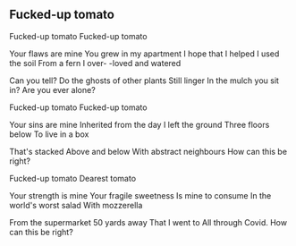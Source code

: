 ## Fucked-up tomato

Fucked-up tomato
Fucked-up tomato

Your flaws are mine
You grew in my apartment
I hope that I helped
I used the soil
From a fern I over-
-loved and watered

Can you tell?
Do the ghosts of other plants
Still linger
In the mulch you sit in?
Are you ever alone?

Fucked-up tomato
Fucked-up tomato

Your sins are mine
Inherited from the day
I left the ground
Three floors below
To live in a box

That's stacked
Above and below
With abstract neighbours
How can this be right?

Fucked-up tomato
Dearest tomato

Your strength is mine
Your fragile sweetness
Is mine to consume
In the world's worst salad
With mozzerella

From the supermarket
50 yards away
That I went to
All through Covid.
How can this be right?
